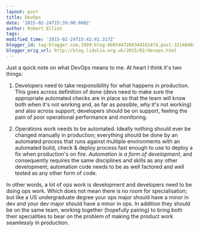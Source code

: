 ```yaml
---
layout: post
title: DevOps
date: '2015-02-24T15:39:00.000Z'
author: Robert Elliot
tags:
modified_time: '2015-02-24T15:42:41.317Z'
blogger_id: tag:blogger.com,1999:blog-8805447266344101474.post-3214848412061366807
blogger_orig_url: http://blog.lidalia.org.uk/2015/02/devops.html
---
```


Just a quick note on what DevOps means to me. At heart I think it's two things:

1. Developers need to take responsibility for what happens in production. This
   goes across definition of done (devs need to make sure the appropriate
   automated checks are in place so that the team will know both when it's not
   working and, as far as possible, _why_ it's not working) and also across
   support; developers should be on support, feeling the pain of poor
   operational performance and monitoring.

2. Operations work needs to be automated. Ideally nothing should ever be changed
   manually in production; everything should be done by an automated process
   that runs against multiple environments with an automated build, check &
   deploy process fast enough to use to deploy a fix when production's on fire.
   *Automation is a form of development*, and consequently requires the same
   disciplines and skills as any other development; automation code needs to be
   as well factored and well tested as any other form of code.

In other words, a lot of ops work is development and developers need to be doing
ops work. Which does not mean there is no room for specialisation; but like a US
undergraduate degree your ops major should have a minor in dev and your dev
major should have a minor in ops. In addition they should be on the same team,
working together (hopefully pairing) to bring both their specialities to bear on
the problem of making the product work seamlessly in production.
